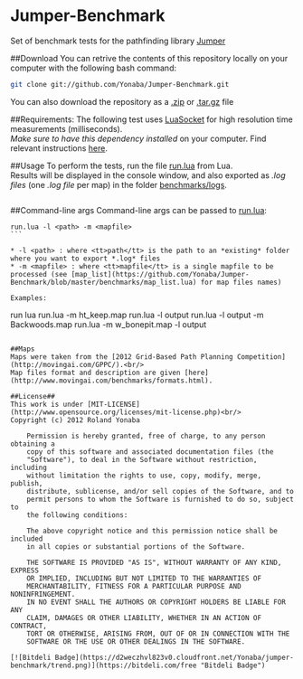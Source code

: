 Jumper-Benchmark
================

Set of benchmark tests for the pathfinding library [Jumper](https://github.com/Yonaba/Jumper)

##Download
You can retrive the contents of this repository locally on your computer with the following bash command:
```bash
git clone git://github.com/Yonaba/Jumper-Benchmark.git
```

You can also download the repository as a [.zip](https://github.com/Yonaba/Jumper-Benchmark/zipball/master) or [.tar.gz](https://github.com/Yonaba/Jumper-Benchmark/tarball/master) file

##Requirements:
The following test uses [LuaSocket](http://w3.impa.br/~diego/software/luasocket/) for high resolution time measurements (milliseconds).<br/>
*Make sure to have this dependency installed* on your computer. Find relevant instructions [here](http://w3.impa.br/~diego/software/luasocket/installation.html).

##Usage
To perform the tests, run the file [run.lua](https://github.com/Yonaba/Jumper-Benchmark/blob/master/run.lua) from Lua.<br/>
Results will be displayed in the console window, and also exported as *.log files* (one *.log file* per map) in the folder [benchmarks/logs](https://github.com/Yonaba/Jumper-Benchmark/blob/master/benchmarks/logs).

<center><img src="http://ompldr.org/vZzRlbQ" alt="" border="0" /></center>

##Command-line args
Command-line args can be passed to [run.lua](https://github.com/Yonaba/Jumper-Benchmark/blob/master/run.lua):
````
run.lua -l <path> -m <mapfile>
```

* -l <path> : where <tt>path</tt> is the path to an *existing* folder where you want to export *.log* files
* -m <mapfile> : where <tt>mapfile</tt> is a single mapfile to be processed (see [map_list](https://github.com/Yonaba/Jumper-Benchmark/blob/master/benchmarks/map_list.lua) for map files names)

Examples:
````
run lua
run.lua -m ht_keep.map
run.lua -l output
run.lua -l output -m Backwoods.map
run.lua -m w_bonepit.map -l output
```

##Maps
Maps were taken from the [2012 Grid-Based Path Planning Competition](http://movingai.com/GPPC/).<br/>
Map files format and description are given [here](http://www.movingai.com/benchmarks/formats.html).

##License##
This work is under [MIT-LICENSE](http://www.opensource.org/licenses/mit-license.php)<br/>
Copyright (c) 2012 Roland Yonaba

    Permission is hereby granted, free of charge, to any person obtaining a
    copy of this software and associated documentation files (the
    "Software"), to deal in the Software without restriction, including
    without limitation the rights to use, copy, modify, merge, publish,
    distribute, sublicense, and/or sell copies of the Software, and to
    permit persons to whom the Software is furnished to do so, subject to
    the following conditions:

    The above copyright notice and this permission notice shall be included
    in all copies or substantial portions of the Software.

    THE SOFTWARE IS PROVIDED "AS IS", WITHOUT WARRANTY OF ANY KIND, EXPRESS
    OR IMPLIED, INCLUDING BUT NOT LIMITED TO THE WARRANTIES OF
    MERCHANTABILITY, FITNESS FOR A PARTICULAR PURPOSE AND NONINFRINGEMENT.
    IN NO EVENT SHALL THE AUTHORS OR COPYRIGHT HOLDERS BE LIABLE FOR ANY
    CLAIM, DAMAGES OR OTHER LIABILITY, WHETHER IN AN ACTION OF CONTRACT,
    TORT OR OTHERWISE, ARISING FROM, OUT OF OR IN CONNECTION WITH THE
    SOFTWARE OR THE USE OR OTHER DEALINGS IN THE SOFTWARE.

[![Bitdeli Badge](https://d2weczhvl823v0.cloudfront.net/Yonaba/jumper-benchmark/trend.png)](https://bitdeli.com/free "Bitdeli Badge")


